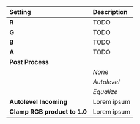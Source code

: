 | Setting                      | Description |
| :--------------------------- | :---------- |
| **R**                        | TODO        |
| **G**                        | TODO        |
| **B**                        | TODO        |
| **A**                        | TODO        |
| **Post Process**             |             |
|                              | *None*      |
|                              | *Autolevel* |
|                              | *Equalize*  |
| **Autolevel Incoming**       | Lorem ipsum |
| **Clamp RGB product to 1.0** | Lorem ipsum |